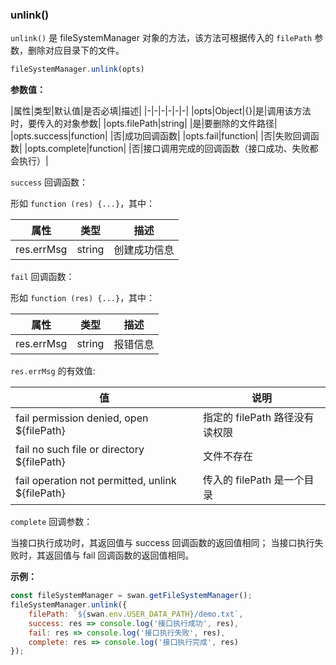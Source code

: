 ### unlink()

`unlink()` 是 fileSystemManager 对象的方法，该方法可根据传入的 `filePath` 参数，删除对应目录下的文件。

```js
fileSystemManager.unlink(opts)
```
**参数值：**

|属性|类型|默认值|是否必填|描述|
|-|-|-|-|-|-|
|opts|Object|{}|是|调用该方法时，要传入的对象参数|
|opts.filePath|string| |是|要删除的文件路径|
|opts.success|function| |否|成功回调函数|
|opts.fail|function| |否|失败回调函数|
|opts.complete|function| |否|接口调用完成的回调函数（接口成功、失败都会执行）|

`success` 回调函数：

形如 `function (res) {...}`，其中：

|属性|类型|描述|
|-|-|-|
|res.errMsg|string|创建成功信息 |

`fail` 回调函数：

形如 `function (res) {...}`，其中：

|属性|类型|描述|
|-|-|-|
|res.errMsg|string|报错信息 |

`res.errMsg` 的有效值:

| 值                                     | 说明                                            |
| -------------------------------------- | -----------------------------------------------|
| fail permission denied, open ${filePath}   | 指定的 filePath 路径没有读权限                        |
| fail no such file or directory ${filePath} | 文件不存在                                      |
| fail operation not permitted, unlink ${filePath}  |  传入的 filePath 是一个目录          |

`complete` 回调参数：

当接口执行成功时，其返回值与 success 回调函数的返回值相同；
当接口执行失败时，其返回值与 fail 回调函数的返回值相同。

**示例：**

```js
const fileSystemManager = swan.getFileSystemManager();
fileSystemManager.unlink({
    filePath: `${swan.env.USER_DATA_PATH}/demo.txt`,
    success: res => console.log('接口执行成功', res),
    fail: res => console.log('接口执行失败', res),
    complete: res => console.log('接口执行完成', res)
});
```